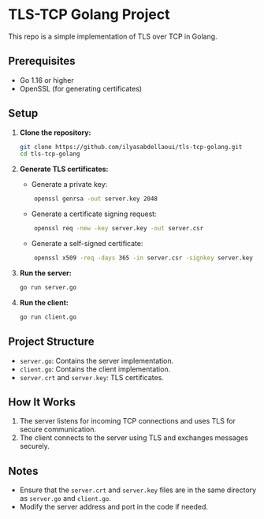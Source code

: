 # TLS-TCP Golang Project
This repo is a simple implementation of TLS over TCP in Golang.

## Prerequisites

- Go 1.16 or higher
- OpenSSL (for generating certificates)

## Setup

1. **Clone the repository:**
    ```sh
    git clone https://github.com/ilyasabdellaoui/tls-tcp-golang.git
    cd tls-tcp-golang
    ```

2. **Generate TLS certificates:**
    - Generate a private key:
    ```sh
        openssl genrsa -out server.key 2048
    ```
    - Generate a certificate signing request:
    ```sh
        openssl req -new -key server.key -out server.csr
    ```
    - Generate a self-signed certificate:
    ```sh
        openssl x509 -req -days 365 -in server.csr -signkey server.key -out server.crt

3. **Run the server:**
    ```sh
    go run server.go
    ```

4. **Run the client:**
    ```sh
    go run client.go
    ```

## Project Structure

- `server.go`: Contains the server implementation.
- `client.go`: Contains the client implementation.
- `server.crt` and `server.key`: TLS certificates.

## How It Works

1. The server listens for incoming TCP connections and uses TLS for secure communication.
2. The client connects to the server using TLS and exchanges messages securely.

## Notes

- Ensure that the `server.crt` and `server.key` files are in the same directory as `server.go` and `client.go`.
- Modify the server address and port in the code if needed.